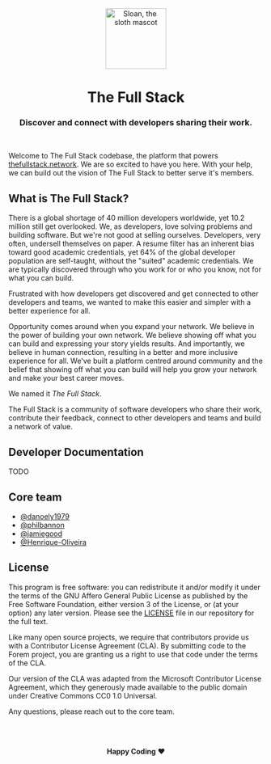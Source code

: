 <div align="center">
<img alt="Sloan, the sloth mascot" width="120px" src="https://thefullstack.network/assets/icons/thefullstack-circle.webp">
  <br>
  <h1>The Full Stack</h1>
  <h3>Discover and connect with developers sharing their work.</h3>
</div>
<br>

Welcome to The Full Stack codebase, the platform that powers
[thefullstack.network](https://thefullstack.network). We are so excited to have you here. With your help, we can
build out the vision of The Full Stack to better serve it's members.

## What is The Full Stack?

There is a global shortage of 40 million developers worldwide, yet 10.2 million still get overlooked. We, as developers, love solving problems and building software. But we're not good at selling ourselves. Developers, very often, undersell themselves on paper. A resume filter has an inherent bias toward good academic credentials, yet 64% of the global developer population are self-taught, without the "suited" academic credentials. We are typically discovered through who you work for or who you know, not for what you can build.

Frustrated with how developers get discovered and get connected to other developers and teams, we wanted to make this easier and simpler with a better experience for all.

Opportunity comes around when you expand your network. We believe in the power of building your own network. We believe showing off what you can build and expressing your story yields results. And importantly, we believe in human connection, resulting in a better and more inclusive experience for all. We've built a platform centred around community and the belief that showing off what you can build will help you grow your network and make your best career moves.

We named it _The Full Stack_.

The Full Stack is a community of software developers who share their work, contribute their feedback, connect to other developers and teams and build a network of value.

## Developer Documentation

TODO

## Core team

- [@danoely1979](https://github.com/danoely1979)
- [@philbannon](https://github.com/philbannon)
- [@jamiegood](https://github.com/jamiegood)
- [@Henrique-Oliveira](https://github.com/Henrique-Oliveira)

## License

This program is free software: you can redistribute it and/or modify it under
the terms of the GNU Affero General Public License as published by the Free
Software Foundation, either version 3 of the License, or (at your option) any
later version. Please see the [LICENSE](./LICENSE.md) file in our repository for
the full text.

Like many open source projects, we require that contributors provide us with a
Contributor License Agreement (CLA). By submitting code to the Forem project,
you are granting us a right to use that code under the terms of the CLA.

Our version of the CLA was adapted from the Microsoft Contributor License
Agreement, which they generously made available to the public domain under
Creative Commons CC0 1.0 Universal.

Any questions, please reach out to the core team.

<br>

<p align="center">
  <br>
  <strong>Happy Coding</strong> ❤️
</p>
